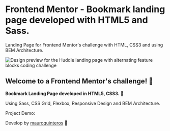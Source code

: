 # Frontend Mentor - Bookmark landing page developed with HTML5 and Sass.

Landing Page for Frontend Mentor's challenge with HTML, CSS3 and using BEM Architecture.

![Design preview for the Huddle landing page with alternating feature blocks coding challenge](https://repository-images.githubusercontent.com/271092785/8fdeef80-aa71-11ea-9e1f-5e2dd2c336c7)

## Welcome to a Frontend Mentor's challenge! 👋

**Bookmark Landing Page developed in HTML5, CSS3.** 🚀

Using Sass, CSS Grid, Flexbox, Responsive Design and BEM Architecture.

Project Demo:

Develop by [mauroquinteros](https://twitter.com/maurooquinteros) 💚